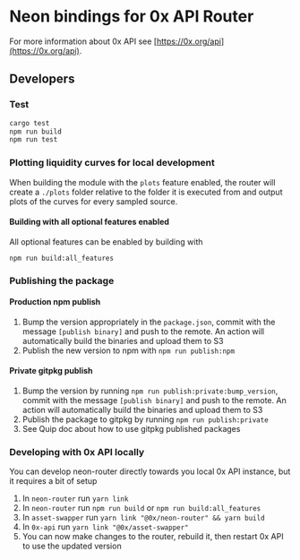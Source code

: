 # Neon bindings for 0x API Router

For more information about 0x API see [https://0x.org/api](https://0x.org/api).

## Developers

### Test

```sh
cargo test
npm run build
npm run test
```

### Plotting liquidity curves for local development

When building the module with the `plots` feature enabled, the router will create a `./plots` folder relative to the folder it is executed from and output plots of the curves for every sampled source.

#### Building with all optional features enabled

All optional features can be enabled by building with

```
npm run build:all_features
```

### Publishing the package

#### Production npm publish

1. Bump the version appropriately in the `package.json`, commit with the message `[publish binary]` and push to the remote. An action will automatically build the binaries and upload them to S3
1. Publish the new version to npm with `npm run publish:npm`

#### Private gitpkg publish

1. Bump the version by running `npm run publish:private:bump_version`, commit with the message `[publish binary]` and push to the remote. An action will automatically build the binaries and upload them to S3
1. Publish the package to gitpkg by running `npm run publish:private`
1. See Quip doc about how to use gitpkg published packages

### Developing with 0x API locally

You can develop neon-router directly towards you local 0x API instance, but it requires a bit of setup

1. In `neon-router` run `yarn link`
1. In `neon-router` run `npm run build` or `npm run build:all_features`
1. In `asset-swapper` run `yarn link "@0x/neon-router" && yarn build`
1. In `0x-api` run `yarn link "@0x/asset-swapper"`
1. You can now make changes to the router, rebuild it, then restart 0x API to use the updated version
